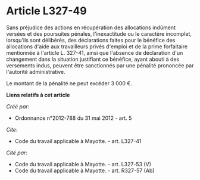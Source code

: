 # Article L327-49

Sans préjudice des actions en récupération des allocations indûment versées et des poursuites pénales, l'inexactitude ou le
caractère incomplet, lorsqu'ils sont délibérés, des déclarations faites pour le bénéfice des allocations d'aide aux
travailleurs privés d'emploi et de la prime forfaitaire mentionnée à l'article L. 327-41, ainsi que l'absence de déclaration
d'un changement dans la situation justifiant ce bénéfice, ayant abouti à des versements indus, peuvent être sanctionnés par
une pénalité prononcée par l'autorité administrative. 

Le montant de la pénalité ne peut excéder 3 000 €.

**Liens relatifs à cet article**

_Créé par_:

  - Ordonnance n°2012-788 du 31 mai 2012 - art. 5

_Cite_:

  - Code du travail applicable à Mayotte. - art. L327-41

_Cité par_:

  - Code du travail applicable à Mayotte. - art. L327-53 (V)
  - Code du travail applicable à Mayotte. - art. R327-57 (Ab)
